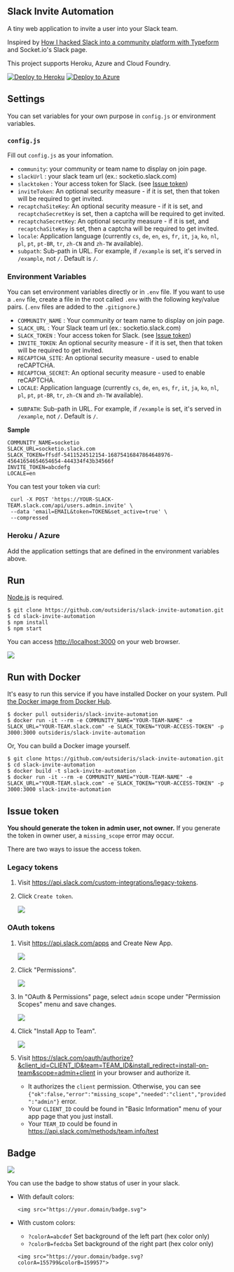 Slack Invite Automation
------------

A tiny web application to invite a user into your Slack team.

Inspired by
[How I hacked Slack into a community platform with Typeform](https://levels.io/slack-typeform-auto-invite-sign-ups/)
and Socket.io's Slack page.

This project supports Heroku, Azure and Cloud Foundry.

[![Deploy to Heroku](https://www.herokucdn.com/deploy/button.png)](https://heroku.com/deploy)
[![Deploy to Azure](http://azuredeploy.net/deploybutton.png)](https://azuredeploy.net/)

## Settings

You can set variables for your own purpose in `config.js` or environment variables.

### `config.js`

Fill out `config.js` as your infomation.

* `community`: your community or team name to display on join page.
* `slackUrl` : your slack team url (ex.: socketio.slack.com)
* `slacktoken` : Your access token for Slack. (see [Issue token](#issue-token))
* `inviteToken`: An optional security measure - if it is set, then that token will be required to get invited.
* `recaptchaSiteKey`: An optional security measure - if it is set, and `recaptchaSecretKey` is set, then a captcha will be required to get invited.
* `recaptchaSecretKey`: An optional security measure - if it is set, and `recaptchaSiteKey` is set, then a captcha will be required to get invited.
* `locale`: Application language (currently `cs`, `de`, `en`, `es`, `fr`, `it`,  `ja`, `ko`, `nl`, `pl`, `pt`, `pt-BR`, `tr`, `zh-CN` and `zh-TW` available).
* `subpath`: Sub-path in URL. For example, if `/example` is set, it's served in `/example`, not `/`. Default is `/`.

### Environment Variables
You can set environment variables directly or in `.env` file.
If you want to use a `.env` file, create a file in the root called `.env` with the following key/value pairs.
(`.env` files are added to the `.gitignore`.)

- `COMMUNITY_NAME` : Your community or team name to display on join page.
- `SLACK_URL` : Your Slack team url (ex.: socketio.slack.com)
- `SLACK_TOKEN` : Your access token for Slack. (see [Issue token](#issue-token))
- `INVITE_TOKEN`: An optional security measure - if it is set, then that token will be required to get invited.
- `RECAPTCHA_SITE`: An optional security measure - used to enable reCAPTCHA.
- `RECAPTCHA_SECRET`: An optional security measure - used to enable reCAPTCHA.
- `LOCALE`: Application language (currently `cs`, `de`, `en`, `es`, `fr`, `it`, `ja`, `ko`, `nl`, `pl`, `pt`, `pt-BR`, `tr`, `zh-CN` and `zh-TW` available).
* `SUBPATH`: Sub-path in URL. For example, if `/example` is set, it's served in `/example`, not `/`. Default is `/`.

**Sample**

```
COMMUNITY_NAME=socketio
SLACK_URL=socketio.slack.com
SLACK_TOKEN=ffsdf-5411524512154-16875416847864648976-45641654654654654-444334f43b34566f
INVITE_TOKEN=abcdefg
LOCALE=en
```

You can test your token via curl:

  ```shell
   curl -X POST 'https://YOUR-SLACK-TEAM.slack.com/api/users.admin.invite' \
   --data 'email=EMAIL&token=TOKEN&set_active=true' \
   --compressed
  ```

### Heroku / Azure

Add the application settings that are defined in the environment variables above.

## Run
[Node.js](http://nodejs.org/) is required.

```shell
$ git clone https://github.com/outsideris/slack-invite-automation.git
$ cd slack-invite-automation
$ npm install
$ npm start
```

You can access <http://localhost:3000> on your web browser.

![](screenshots/join-page.jpg)

## Run with Docker

It's easy to run this service if you have installed Docker on your system.
Pull [the Docker image from Docker Hub](https://hub.docker.com/r/outsideris/slack-invite-automation/).

```shell
$ docker pull outsideris/slack-invite-automation
$ docker run -it --rm -e COMMUNITY_NAME="YOUR-TEAM-NAME" -e SLACK_URL="YOUR-TEAM.slack.com" -e SLACK_TOKEN="YOUR-ACCESS-TOKEN" -p 3000:3000 outsideris/slack-invite-automation
```

Or, You can build a Docker image yourself.

```shell
$ git clone https://github.com/outsideris/slack-invite-automation.git
$ cd slack-invite-automation
$ docker build -t slack-invite-automation .
$ docker run -it --rm -e COMMUNITY_NAME="YOUR-TEAM-NAME" -e SLACK_URL="YOUR-TEAM.slack.com" -e SLACK_TOKEN="YOUR-ACCESS-TOKEN" -p 3000:3000 slack-invite-automation
```

## Issue token
**You should generate the token in admin user, not owner.** If you generate the token in owner user, a `missing_scope` error may occur.

There are two ways to issue the access token.

### Legacy tokens
1. Visit <https://api.slack.com/custom-integrations/legacy-tokens>.
1. Click `Create token`.

    ![](screenshots/legacy-token.gif)

### OAuth tokens
1. Visit <https://api.slack.com/apps> and Create New App.

    ![](screenshots/oauth1.gif)

1. Click "Permissions".

    ![](screenshots/oauth2.gif)

1. In "OAuth & Permissions" page, select `admin` scope under "Permission Scopes" menu and save changes.

    ![](screenshots/oauth3.gif)

1. Click "Install App to Team".

    ![](screenshots/oauth4.gif)

1. Visit <https://slack.com/oauth/authorize?&client_id=CLIENT_ID&team=TEAM_ID&install_redirect=install-on-team&scope=admin+client> in your browser and authorize it.
    * It authorizes the `client` permission. Otherwise, you can see `{"ok":false,"error":"missing_scope","needed":"client","provided":"admin"}` error.
    * Your `CLIENT_ID` could be found in "Basic Information" menu of your app page that you just install.
    * Your `TEAM_ID` could be found in <https://api.slack.com/methods/team.info/test>

## Badge

![](screenshots/badge.png)

You can use the badge to show status of user in your slack.

* With default colors:
    ```
    <img src="https://your.domain/badge.svg">
    ```

* With custom colors:
    
    * `?colorA=abcdef`	Set background of the left part (hex color only)
    * `?colorB=fedcba`	Set background of the right part (hex color only)
    
    ```
    <img src="https://your.domain/badge.svg?colorA=155799&colorB=159957">
    ```
